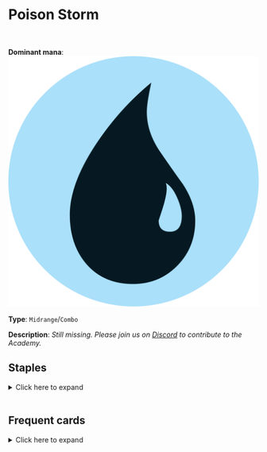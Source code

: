 <!-- This page is automatically generated by Myr: do not update it manually. -->
<!-- Changes directly applied here will be lost. -->
<!-- If you plan to update this page, please update the template at https://github.com/Pauperformance/pauperformance-bot -->
<!-- Templates can be found under pauperformance-bot/resources/templates/ -->
# Poison Storm
<br/>


**Dominant mana**: <img src="../resources/images/mana/U.png" class="dominant-mana-icon"/>

**Type**: `Midrange`/`Combo`

**Description**: _Still missing. Please join us on [Discord](https://discord.gg/fYQbpjjkQ3) to contribute to the Academy._


## **Staples**

<details>
  <summary>Click here to expand</summary>
<a href="https://scryfall.com/card/war/46/contentious-plan"><img src="https://cards.scryfall.io/normal/front/8/e/8e30deb6-9e1f-4545-ae30-c30ba6c7b3a0.jpg" class="archetype-card rounded-image"/></a>
<a href="https://scryfall.com/card/one/49/experimental-augury"><img src="https://cards.scryfall.io/normal/front/e/5/e508ae5d-ffb5-4480-be90-a4394954b559.jpg" class="archetype-card rounded-image"/></a>
<a href="https://scryfall.com/card/mmq/319/hickory-woodlot"><img src="https://cards.scryfall.io/normal/front/a/f/af7aafb7-6870-4d09-a191-70786766c459.jpg" class="archetype-card rounded-image"/></a>
<a href="https://scryfall.com/card/one/97/infectious-inquiry"><img src="https://cards.scryfall.io/normal/front/0/a/0a10f284-b043-4307-bdc7-6dad47cc9221.jpg" class="archetype-card rounded-image"/></a>
<a href="https://scryfall.com/card/mmq/322/peat-bog"><img src="https://cards.scryfall.io/normal/front/b/c/bcc9d1e0-c8f4-4bac-90d4-8167f7a1515a.jpg" class="archetype-card rounded-image"/></a>
<a href="https://scryfall.com/card/2xm/281/pentad-prism"><img src="https://cards.scryfall.io/normal/front/2/a/2a2862c5-afa8-4e38-a312-483300f8b194.jpg" class="archetype-card rounded-image"/></a>
<a href="https://scryfall.com/card/one/65/prologue-to-phyresis"><img src="https://cards.scryfall.io/normal/front/a/c/ac625f30-ed91-4b21-ada8-aaa5b2ad79b8.jpg" class="archetype-card rounded-image"/></a>
<a href="https://scryfall.com/card/mmq/328/saprazzan-skerry"><img src="https://cards.scryfall.io/normal/front/0/0/006871fd-2641-42cb-a2ac-a33d05fc5a35.jpg" class="archetype-card rounded-image"/></a>
<a href="https://scryfall.com/card/one/185/thirsting-roots"><img src="https://cards.scryfall.io/normal/front/7/5/75a4a340-453b-471a-82ba-48ebf20b271a.jpg" class="archetype-card rounded-image"/></a>
<a href="https://scryfall.com/card/one/77/vivisurgeons-insight"><img src="https://cards.scryfall.io/normal/front/c/d/cd244359-781e-4e1d-946d-243664f40c7c.jpg" class="archetype-card rounded-image"/></a>
<a href="https://scryfall.com/card/mh1/191/weather-the-storm"><img src="https://cards.scryfall.io/normal/front/f/6/f6a9fa51-78c3-42e6-8c2e-39658f59ed87.jpg" class="archetype-card rounded-image"/></a>
</details><br/>



## **Frequent cards**

<details>
  <summary>Click here to expand</summary>
<a href="https://scryfall.com/card/mkc/227/everflowing-chalice"><img src="https://cards.scryfall.io/normal/front/e/8/e89eca1c-19f5-4db0-9330-cecb87be8b55.jpg" class="archetype-card rounded-image"/></a>
<a href="https://scryfall.com/card/ody/251/moments-peace"><img src="https://cards.scryfall.io/normal/front/4/0/40ebe935-ccf9-435e-8fe8-53bcbf3526e7.jpg" class="archetype-card rounded-image"/></a>
</details><br/>








